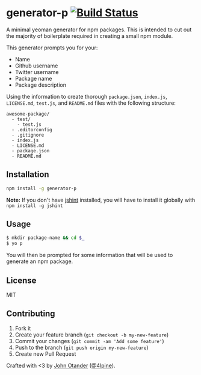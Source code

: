 # generator-p [![Build Status](https://secure.travis-ci.org/johnotander/generator-p.png?branch=master)](https://travis-ci.org/johnotander/generator-p)

A minimal yeoman generator for npm packages. This is intended to cut out the majority of
boilerplate required in creating a small npm module.

This generator prompts you for your:

  * Name
  * Github username
  * Twitter username
  * Package name
  * Package description

Using the information to create thorough `package.json`, `index.js`, `LICENSE.md`, `test.js`,
and `README.md` files with the following structure:

```
awesome-package/
  - test/
    - test.js
  - .editorconfig
  - .gitignore
  - index.js
  - LICENSE.md
  - package.json
  - README.md
```

## Installation

```bash
npm install -g generator-p
```

__Note:__ If you don't have [jshint](https://github.com/jshint/jshint) installed, you will have to
install it globally with `npm install -g jshint`

## Usage

```bash
$ mkdir package-name && cd $_
$ yo p
```

You will then be prompted for some information that will be used to generate an npm package.

## License

MIT

## Contributing

1. Fork it
2. Create your feature branch (`git checkout -b my-new-feature`)
3. Commit your changes (`git commit -am 'Add some feature'`)
4. Push to the branch (`git push origin my-new-feature`)
5. Create new Pull Request

Crafted with <3 by [John Otander](http://johnotander.com) ([@4lpine](https://twitter.com/4lpine)).

